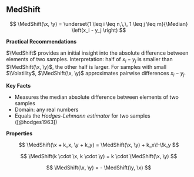 ## MedShift

$$
\MedShift(\x, \y) = \underset{1 \leq i \leq n,\,\, 1 \leq j \leq m}{\Median} \left(x_i - y_j \right)
$$

**Practical Recommendations**

$\MedShift$ provides an initial insight into the absolute difference between elements of two samples.
Interpretation: half of $x_i-y_j$ is smaller than $\MedShift(\x, \y)$, the other half is larger.
For samples with small $\Volatility$, $\MedShift(\x, \y)$ approximates pairwise differences $x_i - y_j$.

**Key Facts**

- Measures the median absolute difference between elements of two samples
- Domain: any real numbers
- Equals the *Hodges-Lehmann estimator* for two samples ([@hodges1963])

**Properties**

$$
\MedShift(\x + k_x, \y + k_y) = \MedShift(\x, \y) + k_x\!-\!k_y
$$

$$
\MedShift(k \cdot \x, k \cdot \y) = k \cdot \MedShift(\x, \y)
$$

$$
\MedShift(\x, \y) = - \MedShift(\y, \x)
$$
